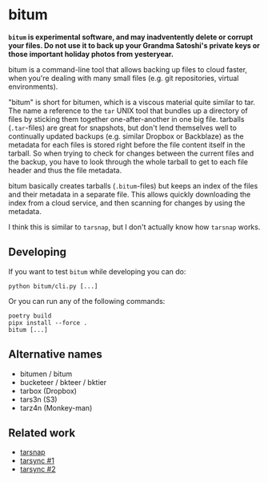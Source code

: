 bitum
=====
**`bitum` is experimental software, and may inadventently delete or corrupt
your files. Do not use it to back up your Grandma Satoshi's private keys or
those important holiday photos from yesteryear.**

bitum is a command-line tool that allows backing up files to cloud faster,
when you're dealing with many small files (e.g. git repositories, virtual
environments).

"bitum" is short for bitumen, which is a viscous material quite similar to
tar. The name  a reference to the `tar` UNIX tool that bundles up a
directory of files by sticking them together one-after-another in one big
file. tarballs (`.tar`-files) are great for snapshots, but don't lend
themselves well to continually updated backups (e.g. similar Dropbox or
Backblaze) as the metadata for each files is stored right before the file
content itself in the tarball. So when trying to check for changes between
the current files and the backup, you have to look through the whole tarball
to get to each file header and thus the file metadata.

bitum basically creates tarballs (`.bitum`-files) but keeps an index of the files
and their metadata in a separate file. This allows quickly downloading the index
from a cloud service, and then scanning for changes by using the metadata.

I think this is similar to `tarsnap`, but I don't actually know how `tarsnap` works.


Developing
----------
If you want to test `bitum` while developing you can do:

    python bitum/cli.py [...]


Or you can run any of the following commands:

    poetry build
    pipx install --force .
    bitum [...]


Alternative names
-----------------

- bitumen / bitum
- bucketeer / bkteer / bktier
- tarbox (Dropbox)
- tars3n (S3)
- tarz4n (Monkey-man)

Related work
------------

- [tarsnap](https://github.com/Tarsnap/tarsnap)
- [tarsync #1](https://github.com/zmedico/tarsync)
- [tarsync #2](https://github.com/carlba/tarsync)

